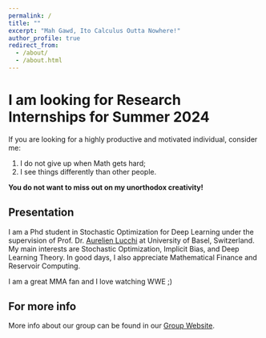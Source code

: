 ```yaml
---
permalink: /
title: ""
excerpt: "Mah Gawd, Ito Calculus Outta Nowhere!"
author_profile: true
redirect_from: 
  - /about/
  - /about.html
---
```


# I am looking for Research Internships for Summer 2024

If you are looking for a highly productive and motivated individual, consider me:

1. I do not give up when Math gets hard;
2. I see things differently than other people.

**You do not want to miss out on my unorthodox creativity!**

## Presentation
I am a Phd student in Stochastic Optimization for Deep Learning under the supervision of Prof. Dr. [Aurelien Lucchi](https://omls.dmi.unibas.ch/en/persons/aurelien-lucchi/) at University of Basel, Switzerland.
My main interests are Stochastic Optimization, Implicit Bias, and Deep Learning Theory. In good days, I also appreciate Mathematical Finance and Reservoir Computing. 

I am a great MMA fan and I love watching WWE ;)

For more info
------
More info about our group can be found in our [Group Website](https://omls.dmi.unibas.ch/en/). 
